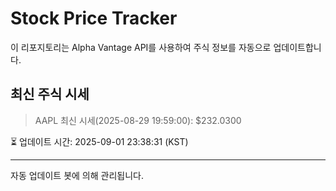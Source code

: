 
# Stock Price Tracker

이 리포지토리는 Alpha Vantage API를 사용하여 주식 정보를 자동으로 업데이트합니다.

## 최신 주식 시세
> AAPL 최신 시세(2025-08-29 19:59:00): $232.0300

⏳ 업데이트 시간: 2025-09-01 23:38:31 (KST)

---
자동 업데이트 봇에 의해 관리됩니다.
